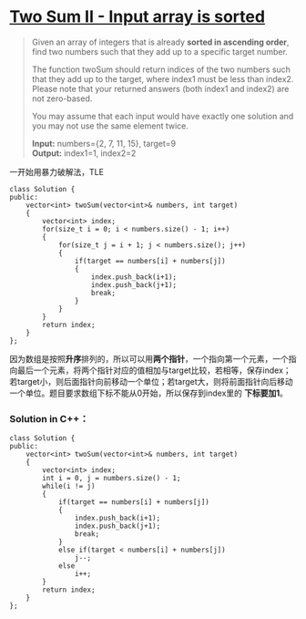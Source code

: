 # [Two Sum II - Input array is sorted][1]
> Given an array of integers that is already **sorted in ascending order**, find two numbers such that they add up to a specific target number.  
> 
> The function twoSum should return indices of the two numbers such that they add up to the target, where index1 must be less than index2. Please note that your returned answers (both index1 and index2) are not zero-based.  
> 
> You may assume that each input would have exactly one solution and you may not use the same element twice.  
> 
> **Input:** numbers={2, 7, 11, 15}, target=9  
> **Output:** index1=1, index2=2

一开始用暴力破解法，TLE  

	class Solution {
	public:
	    vector<int> twoSum(vector<int>& numbers, int target) 
	    {
	        vector<int> index;
	        for(size_t i = 0; i < numbers.size() - 1; i++)
	        {
	            for(size_t j = i + 1; j < numbers.size(); j++)
	            {
	                if(target == numbers[i] + numbers[j])
	                {
	                    index.push_back(i+1);
	                    index.push_back(j+1);
	                    break;
	                }
	            }
	        }
	        return index;       
	    }
	};

因为数组是按照**升序**排列的，所以可以用**两个指针**，一个指向第一个元素，一个指向最后一个元素，将两个指针对应的值相加与target比较，若相等，保存index；若target小，则后面指针向前移动一个单位；若target大，则将前面指针向后移动一个单位。题目要求数组下标不能从0开始，所以保存到index里的 **下标要加1**。

### Solution in C++：

	class Solution {
	public:
	    vector<int> twoSum(vector<int>& numbers, int target) 
	    {
	        vector<int> index;
	        int i = 0, j = numbers.size() - 1;
	        while(i != j)
	        {
	            if(target == numbers[i] + numbers[j])
	            {
	                index.push_back(i+1);
	                index.push_back(j+1);
	                break;
	            }
	            else if(target < numbers[i] + numbers[j])
	                j--;
	            else
	                i++;
	        }
	        return index;       
	    }
	};

[1]:https://leetcode.com/problems/two-sum-ii-input-array-is-sorted/description/